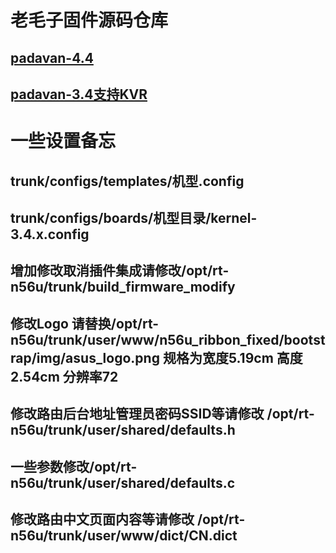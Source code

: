 # 老毛子固件源码仓库
## [padavan-4.4](https://github.com/MeIsReallyBa/padavan-4.4)
## [padavan-3.4支持KVR](https://github.com/keke1023/Padavan)

# 一些设置备忘 
## trunk/configs/templates/机型.config
## trunk/configs/boards/机型目录/kernel-3.4.x.config
## 增加修改取消插件集成请修改/opt/rt-n56u/trunk/build_firmware_modify
## 修改Logo 请替换/opt/rt-n56u/trunk/user/www/n56u_ribbon_fixed/bootstrap/img/asus_logo.png 规格为宽度5.19cm 高度2.54cm 分辨率72  
## 修改路由后台地址管理员密码SSID等请修改 /opt/rt-n56u/trunk/user/shared/defaults.h
## 一些参数修改/opt/rt-n56u/trunk/user/shared/defaults.c
## 修改路由中文页面内容等请修改 /opt/rt-n56u/trunk/user/www/dict/CN.dict

